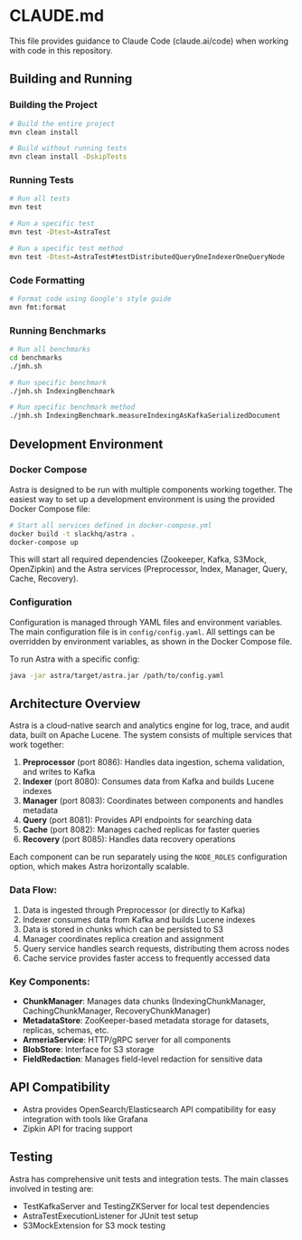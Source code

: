 # CLAUDE.md

This file provides guidance to Claude Code (claude.ai/code) when working with code in this repository.

## Building and Running

### Building the Project
```bash
# Build the entire project
mvn clean install

# Build without running tests
mvn clean install -DskipTests
```

### Running Tests
```bash
# Run all tests
mvn test

# Run a specific test
mvn test -Dtest=AstraTest

# Run a specific test method
mvn test -Dtest=AstraTest#testDistributedQueryOneIndexerOneQueryNode
```

### Code Formatting
```bash
# Format code using Google's style guide
mvn fmt:format
```

### Running Benchmarks
```bash
# Run all benchmarks
cd benchmarks
./jmh.sh

# Run specific benchmark
./jmh.sh IndexingBenchmark

# Run specific benchmark method
./jmh.sh IndexingBenchmark.measureIndexingAsKafkaSerializedDocument
```

## Development Environment

### Docker Compose
Astra is designed to be run with multiple components working together. The easiest way to set up a development environment is using the provided Docker Compose file:

```bash
# Start all services defined in docker-compose.yml
docker build -t slackhq/astra .
docker-compose up
```

This will start all required dependencies (Zookeeper, Kafka, S3Mock, OpenZipkin) and the Astra services (Preprocessor, Index, Manager, Query, Cache, Recovery).

### Configuration
Configuration is managed through YAML files and environment variables. The main configuration file is in `config/config.yaml`. All settings can be overridden by environment variables, as shown in the Docker Compose file.

To run Astra with a specific config:
```bash
java -jar astra/target/astra.jar /path/to/config.yaml
```

## Architecture Overview

Astra is a cloud-native search and analytics engine for log, trace, and audit data, built on Apache Lucene. The system consists of multiple services that work together:

1. **Preprocessor** (port 8086): Handles data ingestion, schema validation, and writes to Kafka
2. **Indexer** (port 8080): Consumes data from Kafka and builds Lucene indexes
3. **Manager** (port 8083): Coordinates between components and handles metadata
4. **Query** (port 8081): Provides API endpoints for searching data
5. **Cache** (port 8082): Manages cached replicas for faster queries
6. **Recovery** (port 8085): Handles data recovery operations

Each component can be run separately using the `NODE_ROLES` configuration option, which makes Astra horizontally scalable.

### Data Flow:
1. Data is ingested through Preprocessor (or directly to Kafka)
2. Indexer consumes data from Kafka and builds Lucene indexes
3. Data is stored in chunks which can be persisted to S3
4. Manager coordinates replica creation and assignment
5. Query service handles search requests, distributing them across nodes
6. Cache service provides faster access to frequently accessed data

### Key Components:
- **ChunkManager**: Manages data chunks (IndexingChunkManager, CachingChunkManager, RecoveryChunkManager)
- **MetadataStore**: ZooKeeper-based metadata storage for datasets, replicas, schemas, etc.
- **ArmeriaService**: HTTP/gRPC server for all components
- **BlobStore**: Interface for S3 storage
- **FieldRedaction**: Manages field-level redaction for sensitive data

## API Compatibility
- Astra provides OpenSearch/Elasticsearch API compatibility for easy integration with tools like Grafana
- Zipkin API for tracing support

## Testing
Astra has comprehensive unit tests and integration tests. The main classes involved in testing are:
- TestKafkaServer and TestingZKServer for local test dependencies
- AstraTestExecutionListener for JUnit test setup
- S3MockExtension for S3 mock testing